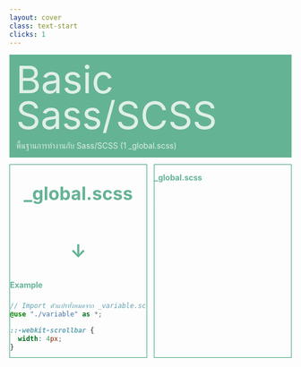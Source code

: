 ```yaml
---
layout: cover
class: text-start
clicks: 1
---
```


<PageNumber :page="$page" />

<div v-click="[0, 2]" class="custom-background-title">
  <p class="custom-title"> Basic Sass/SCSS </p>
  <p class="custom-sub-title"> พื้นฐานการทำงานกับ Sass/SCSS (1 _global.scss) </p>
</div>
<div class="custom-container">
  <div
    v-click="[1, 2]"
    v-motion
    :initial="{ x: -400 }"
    :enter="{ x: 0 }"
    :leave="{ x: 400 }"
    class="custom-height-box custom-border-box pa-3"
  >
    <div class="mt-4">
      <div class="custom-display-title-side-page ml-5 mt-28 mb-45">
        <p class="custom-title-side-page"> _global.scss </p>
        <p class="custom-title-side-page"> ↓ </p>
      </div>
      <div class="custom-display-box-title">
        <p class="custom-display-subtitle-content-list">
          <span class="custom-subtitle-list"> Example </span>
          <span class="custom-content-list"> _global.scss </span>
        </p>
      </div>
<div class="custom-code-block mb-3">

```scss
// Import ตัวแปรทั้งหมดจาก _variable.scss
@use "./variable" as *;

::-webkit-scrollbar {
  width: 4px;
}

::-webkit-scrollbar-thumb {
  border-radius: 4px;
  background: grey
}

::-webkit-scrollbar-track {
  background: transparent;
}

* {
  margin: 0;
  padding: 0;
  box-sizing: border-box;
  // ตั้งค่า font-family ด้วยตัวแปรของ _variable.scss
  font-family: $font-family !important;
}

body {
  -webkit-font-smoothing: antialiased;
  -moz-osx-font-smoothing: grayscale;
}

.custom-global-background {
  background-color: red;
}
```

</div>
      <div class="custom-display-box-title">
        <p class="custom-display-subtitle-content-list">
          <span class="custom-subtitle-list"> Example </span>
          <span class="custom-content-list"> วิธีใช้งาน _global.scss (ในไฟล์ *.vue) </span>
        </p>
      </div>
<div class="custom-code-block mb-3">

```html
<template>
  <p class="custom-global-background"> Test </p>
</template>
```

</div>
    </div>
  </div>
  <div
    v-click="[1, 2]"
    v-motion
    :initial="{ x: -400 }"
    :enter="{ x: 0 }"
    :leave="{ x: 400 }"
    class="custom-height-box custom-border-box pa-3 h-ful"
  >
    <div class="mt-28">
      <div>
        <p class="custom-subtitle-list">  _global.scss </p>
        <div class="custom-content-list">
          <p> _global.scss คือ ไฟล์สำหรับรวม SCSS ที่สามารถนำไปใช้ได้ทั้ง Application รวมถึงใน Template ของ Vue
          </p>
        </div>
      </div>
    </div>
  </div>
</div>

<style scoped>
.slidev-layout {
  padding: 28px;
  background: #35485d;
  z-index: 2;
  ::-webkit-scrollbar {
    width: 4px !important;
    height: 4px !important;
  }
  ::-webkit-scrollbar-thumb {
    border-radius: 8px !important;
    background: grey !important;
  }
  ::-webkit-scrollbar-track {
    background: transparent !important;
  }
}
.slidev-layout pre {
  width: 426px;
  overflow: auto;
}
.custom-display-title-side-page {
  display: flex;
  flex-direction: column;
  align-items: center;
  justify-content: center;
}
.custom-title-side-page {
  font-size: 32px;
  font-weight: bold;
  color: #3fa17b !important;
}
.custom-container {
  display: grid;
  grid-template-columns: 3fr 3fr;
  gap: 12px;
  padding-top: 12px;
}
.custom-background-title {
  background-color: #3fa17b;
  padding: 12px;
  opacity: 0.8;
}
.custom-title {
  font-size: 68px;
  line-height: 4rem;
  margin: 0;
}
.custom-content-list p {
  margin: 0
}
.custom-sub-title {
  margin-bottom: 0;
}
.custom-display-box-title {
  display: flex;
  justify-content: start;
}
.custom-code-block {
  display: flex;
  flex-direction: column;
  align-items: start;
  justify-content: start;
  text-align: start;
}
.slidev-code-wrapper .line {
  padding-right: 20px;
}
.custom-display-subtitle-content-list {
  display: flex;
  justify-content: space-between;
  width: 100%;
  margin: 0;
  margin-bottom: 8px
}
.custom-subtitle-list {
  display: block;
  font-weight: bold;
  color: #3fa17b !important;
}
.custom-height-box {
  max-height: 344px;
  height: 344px;
  overflow-y: auto;
  overflow-x: hidden;
}
.custom-border-box {
  border: 1px;
  border-style: solid;
  border-color: #3fa17b;
}
p {
  color: white !important;
  opacity: 0.8 !important;
}
</style>

<!--
โดยในระบบนี้เราจะใช้ SCSS เป็นหลัก
-->